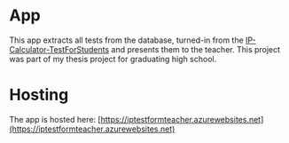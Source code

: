 # App
This app extracts all tests from the database, turned-in from the [IP-Calculator-TestForStudents](https://github.com/MartinKulev/IP-Calculator-TestForStudents) and presents them to the teacher. This project was part of my thesis project for graduating high school.

# Hosting
The app is hosted here: [https://iptestformteacher.azurewebsites.net](https://iptestformteacher.azurewebsites.net)
